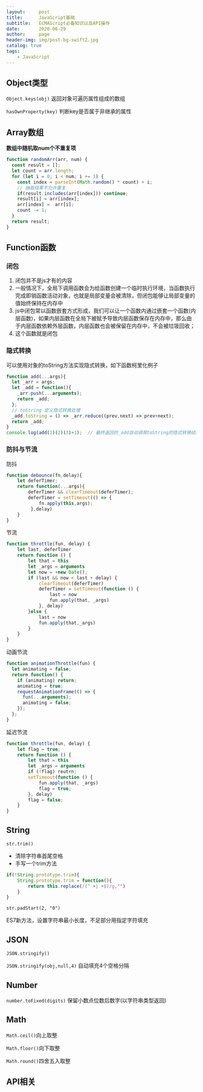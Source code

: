 ```yaml
---
layout:     post
title:      JavaScript基础
subtitle:   ECMAScript必备知识以及API操作
date:       2020-06-29
author:     page
header-img: img/post-bg-swift2.jpg
catalog: true
tags:
    - JavaScript
---
```


## Object类型

`Object.keys(obj)` 返回对象可遍历属性组成的数组

`hasOwnProperty(key)` 判断key是否属于非继承的属性

## Array数组

**数组中随机取num个不重复项**

```js
function randomArr(arr, num) {
  const result = [];
  let count = arr.length;
  for (let i = 0; i < num; i += 1) {
    const index = parseInt(Math.random() * count) + i;
    // 抽取结果不允许重复
    if(result.includes(arr[index])) continue;
    result[i] = arr[index];
    arr[index] =  arr[i];
    count -= 1;
  }
  return result;
}
```

## Function函数

### 闭包

1. 闭包并不是js才有的内容
2. 一般情况下，全局下调用函数会为给函数创建一个临时执行环境，当函数执行完成即销函数活动对象，也就是局部变量会被清除，但闭包能够让局部变量的值始终保持在内存中
3. js中闭包常以函数嵌套方式形成，我们可以让一个函数内通过嵌套一个函数(内层函数)，如果内层函数在全局下被赋予导致内层函数保存在内存中，那么由于内层函数依赖外层函数，内层函数也会被保留在内存中，不会被垃圾回收；
4. 这个函数就是闭包

### 隐式转换

可以使用对象的toString方法实现隐式转换，如下函数柯里化例子

```js
function add(...args){
  let _arr = args;
  let _add = function(){
    _arr.push(...arguments);
    return _add;
  };
  // toString 定义隐式转换处理
  _add.toString = () => _arr.reduce((prev,next) => prev+next);
  return _add;
}
console.log(add(1)(2)(3)+1);  // 最终返回的_add自动调用toString的隐式转换结果
```

### 防抖与节流

防抖

```js
function debounce(fn,delay){
    let deferTimer;
    return function(...args){
        deferTimer && clearTimeout(deferTimer);
        deferTimer = setTimeout(() => {
            fn.apply(this,args);
         },delay)
    }
}
```

节流

```js
function throttle(fun, delay) {
    let last, deferTimer
    return function () {
        let that = this
        let _args = arguments
        let now = +new Date();
        if (last && now < last + delay) {
            clearTimeout(deferTimer)
            deferTimer = setTimeout(function () {
                last = now
                fun.apply(that, _args)
            }, delay)
        }else {
            last = now
            fun.apply(that,_args)
        }
    }
}
```

动画节流

```js
function animationThrottle(fun) {
  let animating = false;
  return function() {
    if (animating) return;
    animating = true;
    requestAnimationFrame(() => {
      fun(...arguments);
      animating = false;
    });
  };
}
```

延迟节流

```js
function throttle(fun, delay) {
    let flag = true;
    return function () {
        let that = this
        let _args = arguments
        if (!flag) reutrn;
        setTimeout(function () {
            fun.apply(that, _args)
            flag = true;
        }, delay)
        flag = false;
    }
}
```

## String

`str.trim()`

- 清除字符串首尾空格
- 手写一个trim方法

```js
if(!String.prototype.trim){
    String.prototype.trim = function(){
        return this.replace(/(^ +| +$)/g,"")
    }
}
```

`str.padStart(2, "0")`

ES7新方法，设置字符串最小长度，不足部分用指定字符填充

## JSON

`JSON.stringify()`

`JSON.stringify(obj,null,4)` 自动填充4个空格分隔

## Number

`number.toFixed(digits)` 保留小数点位数后数字(以字符串类型返回)

## Math

`Math.ceil()`向上取整

`Math.floor()`向下取整

`Math.round()`四舍五入取整

## API相关

### 

